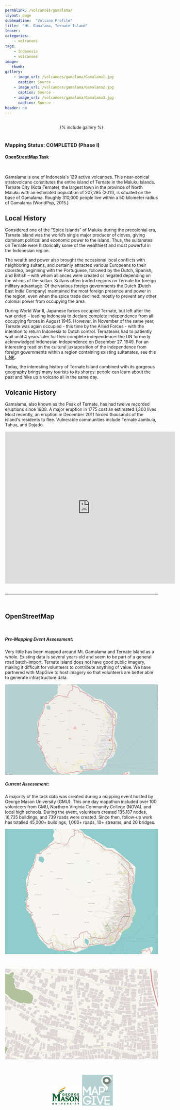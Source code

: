```yaml
---
permalink: /volcanoes/gamalama/
layout: page
subheadline:  "Volcano Profile"
title:  "Mt. Gamalama, Ternate Island"
teaser: 
categories:
    - volcanoes
tags:
    - Indonesia
    - volcanoes
image:
   thumb:
gallery:
    - image_url: /volcanoes/gamalama/Gamalama1.jpg
      caption: Source -
    - image_url: /volcanoes/gamalama/Gamalama2.jpg
      caption: Source -
    - image_url: /volcanoes/gamalama/Gamalama3.jpg
      caption: Source -
header: no
---
```


<br />

<center>
{% include gallery %}
</center>

<br />

### Mapping Status: COMPLETED (Phase I)

#### [OpenStreetMap Task](https://tasks.hotosm.org/project/1259)

<br />

Gamalama is one of Indonesia's 129 active volcanoes. This near-conical stratovolcano constitutes the entire island of Ternate in the Maluku Islands.  Ternate City (Kota Ternate), the largest town in the province of North Maluku with an estimated population of 207,295 (2011), is situated on the base of Gamalama. Roughly 310,000 people live within a 50 kilometer radius of Gamalama (WorldPop, 2015.)

## Local History

Considered one of the “Spice Islands” of Maluku during the precolonial era, Ternate Island was the world’s single major producer of cloves, giving dominant political and economic power to the island. Thus, the sultanates on Ternate were historically some of the wealthiest and most powerful in the Indonesian region. 

The wealth and power also brought the occasional local conflicts with neighboring sultans, and certainly attracted various Europeans to their doorstep, beginning with the Portuguese, followed by the Dutch, Spanish, and British – with whom alliances were created or negated depending on the whims of the sultan. Sultans often traded regions on Ternate for foreign military advantage. Of the various foreign governments the Dutch (Dutch East India Company) maintained the most foreign presence and power in the region, even when the spice trade declined: mostly to prevent any other colonial power from occupying the area. 

During World War II, Japanese forces occupied Ternate, but left after the war ended – leading Indonesia to declare complete independence from all occupying forces in August 1945. However, in November of the same year, Ternate was again occupied - this time by the Allied Forces - with the intention to return Indonesia to Dutch control. Ternateans had to patiently wait until 4 years later for their complete independence: the UN formerly acknowledged Indonesian Independence on December 27, 1949. For an interesting read on the cultural juxtaposition of the independence from foreign governments within a region containing existing sultanates, see this [LINK](http://www.insideindonesia.org/return-of-the-sultans).

Today, the interesting history of Ternate Island combined with its gorgeous geography brings many tourists to its shores: people can learn about the past and hike up a volcano all in the same day. 

## Volcanic History

Gamalama, also known as the Peak of Ternate, has had twelve  recorded eruptions since 1608.  A major eruption in 1775 cost an estimated 1,300 lives.  Most recently, an eruption in December 2011 forced thousands of the island's residents to flee. Vulnerable communities include Ternate Jambula, Tahua, and Dojado.

<center>
<iframe width="560" height="500" src="https://www.youtube.com/embed/jkxGFDnyC2w" frameborder="0" allowfullscreen></iframe>
</center>

<br />

-----

<br />

## OpenStreetMap

<br />

##### Pre-Mapping Event Assessment:

Very little has been mapped around Mt. Gamalama and Ternate Island as a whole. Existing data is several years old and seem to be part of a general road batch-import. Ternate Island does not have good public imagery, making it difficult for volunteers to contribute anything of value. We have partnered with MapGive to host imagery so that volunteers are better able to generate infrastructure data.

![](/images/volcanoes/earlynov2015/gamalama.png)


##### Current Assessment:

A majority of the task data was created during a mapping event hosted by George Mason University (GMU). This one day mapathon included over 100 volunteers from GMU, Northern Virginia Community College (NOVA), and local high schools. During the event, volunteers created 135,187 nodes, 16,735 buildings, and 739 roads were created. Since then, follow-up work has totalled 45,000+ buildings, 1,000+ roads, 10+ streams, and 20 bridges.

![](/images/volcanoes/gamalama/gamalama_post1.png)

<br />

![](/images/volcanoes/gamalama/gamalama_post2.png)

<br />
<br />

<center>
<img src="/images/logos/gmu.jpg" style="width: 20%; height: 20%"/>
<img src="/images/logos/mapgive.png" style="width: 20%; height: 20%"/>
</center>
